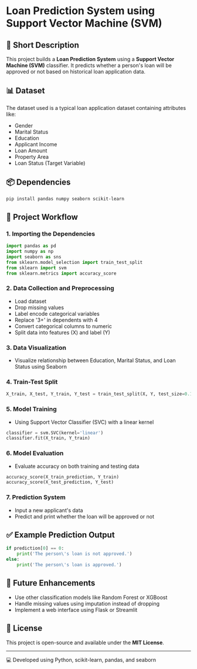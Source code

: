 # Loan Prediction System using Support Vector Machine (SVM)

## 📝 Short Description
This project builds a **Loan Prediction System** using a **Support Vector Machine (SVM)** classifier. It predicts whether a person's loan will be approved or not based on historical loan application data.

## 📊 Dataset
The dataset used is a typical loan application dataset containing attributes like:
- Gender
- Marital Status
- Education
- Applicant Income
- Loan Amount
- Property Area
- Loan Status (Target Variable)

## 📦 Dependencies
```bash
pip install pandas numpy seaborn scikit-learn
```

## 🚀 Project Workflow

### 1. Importing the Dependencies
```python
import pandas as pd
import numpy as np
import seaborn as sns
from sklearn.model_selection import train_test_split
from sklearn import svm
from sklearn.metrics import accuracy_score
```

### 2. Data Collection and Preprocessing
- Load dataset
- Drop missing values
- Label encode categorical variables
- Replace '3+' in dependents with 4
- Convert categorical columns to numeric
- Split data into features (X) and label (Y)

### 3. Data Visualization
- Visualize relationship between Education, Marital Status, and Loan Status using Seaborn

### 4. Train-Test Split
```python
X_train, X_test, Y_train, Y_test = train_test_split(X, Y, test_size=0.1, stratify=Y, random_state=2)
```

### 5. Model Training
- Using Support Vector Classifier (SVC) with a linear kernel
```python
classifier = svm.SVC(kernel='linear')
classifier.fit(X_train, Y_train)
```

### 6. Model Evaluation
- Evaluate accuracy on both training and testing data
```python
accuracy_score(X_train_prediction, Y_train)
accuracy_score(X_test_prediction, Y_test)
```

### 7. Prediction System
- Input a new applicant's data
- Predict and print whether the loan will be approved or not

## ✅ Example Prediction Output
```python
if prediction[0] == 0:
    print('The person\'s loan is not approved.')
else:
    print('The person\'s loan is approved.')
```

## 🔮 Future Enhancements
- Use other classification models like Random Forest or XGBoost
- Handle missing values using imputation instead of dropping
- Implement a web interface using Flask or Streamlit

## 📄 License
This project is open-source and available under the **MIT License**.

---
💻 Developed using Python, scikit-learn, pandas, and seaborn

